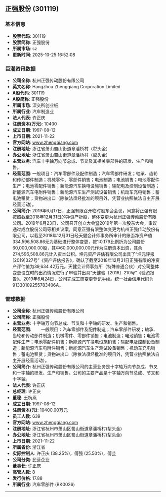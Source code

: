 ## 正强股份 (301119)

### 基本信息

- **股票代码**: 301119
- **股票简称**: 正强股份
- **所属市场**: sz
- **更新时间**: 2025-10-25 16:52:08

### 巨潮资讯数据

- **公司全称**: 杭州正强传动股份有限公司
- **英文名称**: Hangzhou Zhengqiang Corporation Limited
- **A股代码**: 301119
- **A股简称**: 正强股份
- **所属市场**: 深交所创业板
- **所属行业**: 汽车制造业
- **法人代表**: 许正庆
- **注册资本(万元)**: 10400
- **成立日期**: 1997-08-12
- **上市日期**: 2021-11-22
- **官方网站**: www.zhengqiang.com
- **注册地址**: 浙江省萧山蜀山街道章潘桥村（犁头金）
- **办公地址**: 浙江省萧山蜀山街道章潘桥村（犁头金）
- **主营业务**: 汽车十字轴万向节总成、节叉及其相关零部件的研发、生产和销售。
- **经营范围**: 一般项目：汽车零部件及配件制造；汽车零部件研发；轴承、齿轮和传动部件制造；机械零件、零部件销售；电池制造；电池销售；电池零配件生产；电池零配件销售；新能源汽车换电设施销售；输配电及控制设备制造；新能源汽车电附件销售；新能源汽车生产测试设备销售；机动车充电销售；蓄电池租赁；货物进出口（除依法须经批准的项目外，凭营业执照依法自主开展经营活动）。
- **公司简介**: 2019年6月17日，正强有限召开临时股东会会议，同意将正强有限按照截至2018年12月31日的净资产折股，整体变更为杭州正强传动股份有限公司。2019年6月23日，公司召开创立大会暨2019年第一次股东大会，审议通过成立股份公司等相关议案，同意正强有限整体变更为杭州正强传动股份有限公司，以截至2018年12月31日经天健会计师事务所审计的账面净资产值334,596,508.86元为基础进行整体变更，按1:0.179比例折为公司股份60,000,000.00股，其中60,000,000.00元作为注册资本出资，其余274,596,508.86元计入资本公积。坤元资产评估有限公司出具了“坤元评报[2019]327号”《资产评估报告》，确认了截至2018年12月31日正强有限的净资产评估值为39,634.42万元。天健会计师事务所（特殊普通合伙）对公司整体变更设立时的出资情况进行了审验并出具“天健验〔2019〕210号”《验资报告》。2019年6月24日，公司完成工商变更登记手续。统一社会信用代码为91330109255783406A。

### 雪球数据

- **公司全称**: 杭州正强传动股份有限公司
- **公司简称**: 正强股份
- **主营业务**: 十字轴万向节总成、节叉和十字轴的研发、生产和销售。
- **经营范围**: 　　一般项目：汽车零部件及配件制造；汽车零部件研发；轴承、齿轮和传动部件制造；机械零件、零部件销售；电池制造；电池销售；电池零配件生产；电池零配件销售；新能源汽车换电设施销售；输配电及控制设备制造；新能源汽车电附件销售；新能源汽车生产测试设备销售；机动车充电销售；蓄电池租赁；货物进出口（除依法须经批准的项目外，凭营业执照依法自主开展经营活动）。
- **公司简介**: 杭州正强传动股份有限公司的主营业务是十字轴万向节总成、节叉和十字轴的研发、生产和销售。公司的主要产品是十字轴万向节总成、节叉和十字轴。
- **法人代表**: 许正庆
- **总经理**: 许正庆
- **董秘**: 王杭燕
- **成立日期**: 1997-08-12
- **注册资本(元)**: 10400.00万元
- **员工人数**: 639
- **官方网站**: www.zhengqiang.com
- **注册地址**: 浙江省杭州市萧山区蜀山街道章潘桥村(犁头金)
- **办公地址**: 浙江省杭州市萧山区蜀山街道章潘桥村(犁头金)
- **上市日期**: 2021-11-22
- **所属省份**: 浙江省
- **实际控制人**: 许正庆 (38.25%)，傅强 (25.50%)，傅芸
- **公司分类**: 民营企业
- **董事长**: 许正庆
- **高管人数**: 8
- **发行价格**: 17.88
- **所属行业**: 汽车零部件 (BK0026)

---